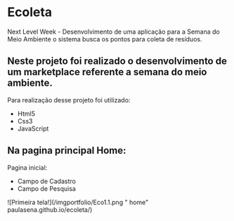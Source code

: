 # Ecoleta
Next Level Week - Desenvolvimento de uma aplicação para a Semana do Meio Ambiente o sistema busca os pontos para coleta de resíduos.  

## Neste projeto foi realizado o desenvolvimento de um marketplace referente a semana do meio ambiente.

 Para realização desse projeto foi utilizado:

  - Html5  <br>
  - Css3 <br>
  - JavaScript <br>

## Na pagina principal Home:

Pagina inicial:
- Campo de Cadastro 
- Campo de Pesquisa

![Primeira tela!](/imgportfolio/Eco1.1.png " home" paulasena.github.io/ecoleta/)
